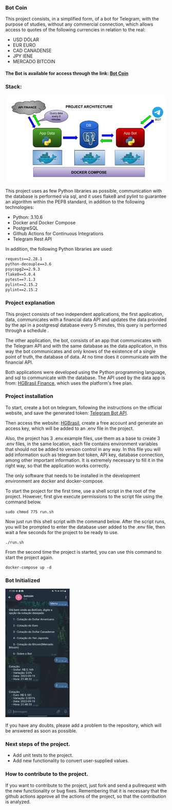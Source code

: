 ### Bot Coin
This project consists, in a simplified form, of a bot for Telegram, with the purpose of studies, without any commercial connection, which allows access to quotes of the following currencies in relation to the real:
- USD DÓLAR
- EUR EURO
- CAD CANADENSE
- JPY IENE
- MERCADO BITCOIN

#### The Bot is available for access through the link: <a href="http://t.me/coin_app_bot">Bot Coin</a>  

### Stack:

<img src="https://raw.githubusercontent.com/luisgs7/images-projects/main/bot-coin/bot-coin.png">

This project uses as few Python libraries as possible, communication with the database is performed via sql, and it uses flake8 and pylint to guarantee an algorithm within the PEP8 standard, in addition to the following technologies:
- Python: 3.10.6
- Docker and Docker Compose
- PostgreSQL
- Github Actions for Continuous Integrations
- Telegram Rest API

In addition, the following Python libraries are used:
```
requests==2.28.1
python-decouple==3.6
psycopg2==2.9.3
flake8==5.0.4
pytest==7.1.3
pylint==2.15.2
pylint==2.15.2
```
### Project explanation

This project consists of two independent applications, the first application, data, communicates with a financial data API and updates the data provided by the api in a postgresql database every 5 minutes, this query is performed through a schedule .

The other application, the bot, consists of an app that communicates with the Telegram API and with the same database as the data application, in this way the bot communicates and only knows of the existence of a single point of truth, the database of data. At no time does it communicate with the financial API.

Both applications were developed using the Python programming language, and sql to communicate with the database. The API used by the data app is from: <a href="https://hgbrasil.com/status/finance">HGBrasil Finance</a>, which uses the platform's free plan.

### Project installation

To start, create a bot on telegram, following the instructions on the official website, and save the generated token: <a href="https://core.telegram.org/bots">Telegram Bot API</a>. 

Then access the website: <a href="https://hgbrasil.com/">HGBrasil</a>, create a free account and generate an access key, which will be added to an .env file in the project.

Also, the project has 3 .env.example files, use them as a base to create 3 .env files, in the same location, each file contains environment variables that should not be added to version control in any way. In this file you will add information such as telegram bot token, API key, database connection, among other important information. It is extremely necessary to fill it in the right way, so that the application works correctly.

The only software that needs to be installed in the development environment are docker and docker-compose.

To start the project for the first time, use a shell script in the root of the project. However, first give execute permissions to the script file using the command below.
```
sudo chmod 775 run.sh
```

Now just run this shell script with the command below. After the script runs, you will be prompted to enter the database user added to the .env file, then wait a few seconds for the project to be ready to use.
```
./run.sh
```
From the second time the project is started, you can use this command to start the project again.
```
docker-compose up -d
```

### Bot Initialized

<p><img alt="Image" title="icon" src="https://raw.githubusercontent.com/luisgs7/images-projects/main/bot-coin/telegram-bot-coin.jpg" width="200" height="400"></p>

If you have any doubts, please add a problem to the repository, which will be answered as soon as possible.

### Next steps of the project.

- Add unit tests to the project.
- Add new functionality to convert user-supplied values.

### How to contribute to the project.

If you want to contribute to the project, just fork and send a pullrequest with the new functionality or bug fixes. Remembering that it is necessary that the github actions approve all the actions of the project, so that the contribution is analyzed.
